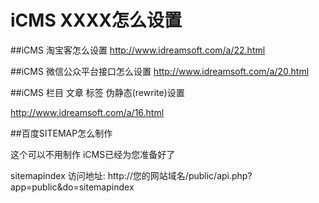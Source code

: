 iCMS XXXX怎么设置
==========

##iCMS 淘宝客怎么设置
http://www.idreamsoft.com/a/22.html

##iCMS 微信公众平台接口怎么设置
http://www.idreamsoft.com/a/20.html


##iCMS 栏目 文章 标签 伪静态(rewrite)设置

http://www.idreamsoft.com/a/16.html

##百度SITEMAP怎么制作

这个可以不用制作 iCMS已经为您准备好了

sitemapindex
访问地址: http://您的网站域名/public/api.php?app=public&do=sitemapindex

